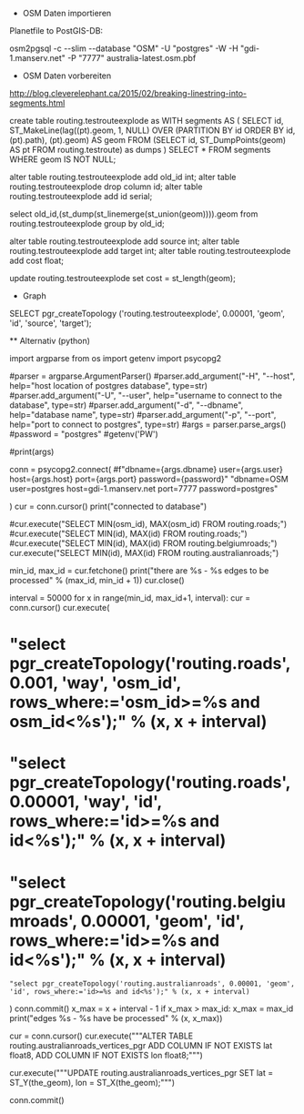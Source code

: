 * OSM Daten importieren

Planetfile to PostGIS-DB:

osm2pgsql -c --slim --database "OSM" -U "postgres" -W -H "gdi-1.manserv.net" -P "7777" australia-latest.osm.pbf


* OSM Daten vorbereiten

http://blog.cleverelephant.ca/2015/02/breaking-linestring-into-segments.html

create table routing.testrouteexplode as
WITH segments AS (
SELECT id, ST_MakeLine(lag((pt).geom, 1, NULL) OVER (PARTITION BY id ORDER BY id, (pt).path), (pt).geom) AS geom
  FROM (SELECT id, ST_DumpPoints(geom) AS pt FROM routing.testroute) as dumps
)
SELECT * FROM segments WHERE geom IS NOT NULL;

alter table routing.testrouteexplode add old_id int;
alter table routing.testrouteexplode drop column id;
alter table routing.testrouteexplode add id serial;

select old_id,(st_dump(st_linemerge(st_union(geom)))).geom from routing.testrouteexplode group by old_id;

alter table routing.testrouteexplode add source int;
alter table routing.testrouteexplode add target int;
alter table routing.testrouteexplode add cost float;

update routing.testrouteexplode
set cost = st_length(geom);

* Graph

SELECT pgr_createTopology ('routing.testrouteexplode', 0.00001, 'geom', 'id', 'source', 'target');

** Alternativ (python)

import argparse
from os import getenv
import psycopg2

#parser = argparse.ArgumentParser()
#parser.add_argument("-H", "--host", help="host location of postgres database", type=str)
#parser.add_argument("-U", "--user", help="username to connect to the database", type=str)
#parser.add_argument("-d", "--dbname", help="database name", type=str)
#parser.add_argument("-p", "--port", help="port to connect to postgres", type=str)
#args = parser.parse_args()
#password = "postgres" #getenv('PW')

#print(args)

conn = psycopg2.connect(
    #f"dbname={args.dbname} user={args.user} host={args.host} port={args.port} password={password}"
    "dbname=OSM user=postgres host=gdi-1.manserv.net port=7777 password=postgres"

)
cur = conn.cursor()
print("connected to database")

#cur.execute("SELECT MIN(osm_id), MAX(osm_id) FROM routing.roads;")
#cur.execute("SELECT MIN(id), MAX(id) FROM routing.roads;")
#cur.execute("SELECT MIN(id), MAX(id) FROM routing.belgiumroads;")
cur.execute("SELECT MIN(id), MAX(id) FROM routing.australianroads;")


min_id, max_id = cur.fetchone()
print("there are %s - %s edges to be processed" % (max_id, min_id + 1))
cur.close()

interval = 50000
for x in range(min_id, max_id+1, interval):
    cur = conn.cursor()
    cur.execute(
#    "select pgr_createTopology('routing.roads', 0.001, 'way', 'osm_id', rows_where:='osm_id>=%s and osm_id<%s');" % (x, x + interval)
#    "select pgr_createTopology('routing.roads', 0.00001, 'way', 'id', rows_where:='id>=%s and id<%s');" % (x, x + interval)
#    "select pgr_createTopology('routing.belgiumroads', 0.00001, 'geom', 'id', rows_where:='id>=%s and id<%s');" % (x, x + interval)
    "select pgr_createTopology('routing.australianroads', 0.00001, 'geom', 'id', rows_where:='id>=%s and id<%s');" % (x, x + interval)

)
    conn.commit()
    x_max = x + interval - 1
    if x_max > max_id:
        x_max = max_id
    print("edges %s - %s have be processed" % (x, x_max))

cur = conn.cursor()
cur.execute("""ALTER TABLE routing.australianroads_vertices_pgr
  ADD COLUMN IF NOT EXISTS lat float8,
  ADD COLUMN IF NOT EXISTS lon float8;""")

cur.execute("""UPDATE routing.australianroads_vertices_pgr
  SET lat = ST_Y(the_geom),
      lon = ST_X(the_geom);""")

conn.commit()




